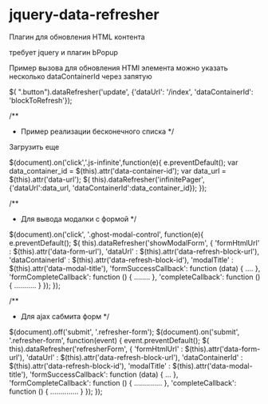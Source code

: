 # jquery-data-refresher


  Плагин для обновления HTML контента
 
  требует jquery и плагин bPopup
 
 
  Пример вызова для обновления HTMl элемента
  можно указать несколько dataContainerId через запятую
 
  $( ".button").dataRefresher('update', {'dataUrl': '/index', 'dataContainerId': 'blockToRefresh'});
 


/**
 * Пример реализации бесконечного списка
 */
 
 <div  id="infinite-list">     
    <a class="js-infinite" data-container-id="infinite-list" data-url="/url">
      Загрузить еще
    </a>
    <div class="js-loader" style="display:none">загрузка</div>       
 </div>
 
 
$(document).on('click','.js-infinite',function(e){
	e.preventDefault();
	var data_container_id = $(this).attr('data-container-id');
	var data_url = $(this).attr('data-url');
	$( this).dataRefresher('infinitePager', {'dataUrl':data_url, 'dataContainerId':data_container_id});
});

/**
 * Для вывода модалки с формой
 */
 
$(document).on('click', '.ghost-modal-control', function(e){
	e.preventDefault();
	$( this).dataRefresher('showModalForm', {
		 'formHtmlUrl' : $(this).attr('data-form-url'),
		 'dataUrl' : $(this).attr('data-refresh-block-url'),
		 'dataContainerId' : $(this).attr('data-refresh-block-id'),
	     'modalTitle' : $(this).attr('data-modal-title'),
		 'formSuccessCallback': function (data) {
              ....
		 },
		 'formCompleteCallback': function () {
			........
		 },
		'completeCallback': function () {
			...........
		}
	});
});


/**
 * Для ajax сабмита форм
 */
 
$(document).off('submit', '.refresher-form');
$(document).on('submit', '.refresher-form', function(event) {
	event.preventDefault();
	$( this).dataRefresher('refresherForm', {
		'formHtmlUrl' : $(this).attr('data-form-url'),
		'dataUrl' : $(this).attr('data-refresh-block-url'),
		'dataContainerId' : $(this).attr('data-refresh-block-id'),
		'modalTitle' : $(this).attr('data-modal-title'),
		'formSuccessCallback': function (data) {
            ...
		},
		'formCompleteCallback': function () {
			..............
		},
		'completeCallback': function () {
			..............
		}
	});
});